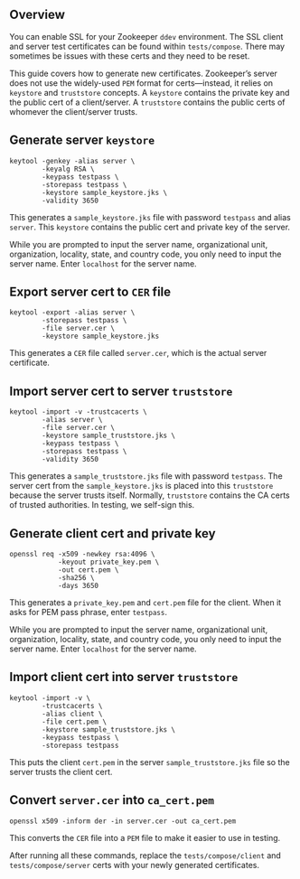 ## Overview

You can enable SSL for your Zookeeper `ddev` environment. The SSL client and server test certificates can be found within `tests/compose`. There may sometimes be issues with these certs and they need to be reset. 

This guide covers how to generate new certificates. Zookeeper’s server does not use the widely-used `PEM` format for certs—instead, it relies on `keystore` and `truststore` concepts. A `keystore` contains the private key and the public cert of a client/server. A `truststore` contains the public certs of whomever the client/server trusts.

## Generate server `keystore`
```shell
keytool -genkey -alias server \
        -keyalg RSA \
        -keypass testpass \
        -storepass testpass \
        -keystore sample_keystore.jks \
        -validity 3650
```

This generates a `sample_keystore.jks` file with password `testpass` and alias `server`. This `keystore` contains the public cert and private key of the server. 

While you are prompted to input the server name, organizational unit, organization, locality, state, and country code, you only need to input the server name. Enter `localhost` for the server name.

## Export server cert to `CER` file

```shell
keytool -export -alias server \
        -storepass testpass \
        -file server.cer \
        -keystore sample_keystore.jks
```

This generates a `CER` file called `server.cer`, which is the actual server certificate.

## Import server cert to server `truststore`

```shell
keytool -import -v -trustcacerts \
        -alias server \
        -file server.cer \
        -keystore sample_truststore.jks \
        -keypass testpass \
        -storepass testpass \
        -validity 3650
```

This generates a `sample_truststore.jks` file with password `testpass`. The server cert from the `sample_keystore.jks` is placed into this `truststore` because the server trusts itself. Normally, `truststore` contains the CA certs of trusted authorities. In testing, we self-sign this.

## Generate client cert and private key

```shell
openssl req -x509 -newkey rsa:4096 \
            -keyout private_key.pem \
            -out cert.pem \
            -sha256 \
            -days 3650
```

This generates a `private_key.pem` and `cert.pem` file for the client. When it asks for PEM pass phrase, enter `testpass`.

While you are prompted to input the server name, organizational unit, organization, locality, state, and country code, you only need to input the server name. Enter `localhost` for the server name.

## Import client cert into server `truststore`

```shell
keytool -import -v \
        -trustcacerts \
        -alias client \
        -file cert.pem \
        -keystore sample_truststore.jks \
        -keypass testpass \
        -storepass testpass
```

This puts the client `cert.pem` in the server `sample_truststore.jks` file so the server trusts the client cert. 

## Convert `server.cer` into `ca_cert.pem`

```shell
openssl x509 -inform der -in server.cer -out ca_cert.pem
```

This converts the `CER` file into a `PEM` file to make it easier to use in testing.


After running all these commands, replace the `tests/compose/client` and `tests/compose/server` certs with your newly generated certificates. 